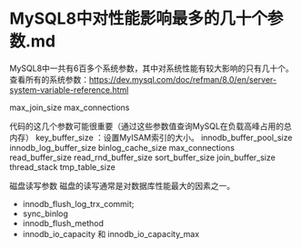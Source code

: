 # MySQL8中对性能影响最多的几十个参数.md


MySQL8中一共有6百多个系统参数，其中对系统性能有较大影响的只有几十个。 
查看所有的系统参数：https://dev.mysql.com/doc/refman/8.0/en/server-system-variable-reference.html

max_join_size
max_connections





代码的这几个参数可能很重要（通过这些参数值查询MySQL在负载高峰占用的总内存）
key_buffer_size ：设置MyISAM索引的大小。 
innodb_buffer_pool_size
innodb_log_buffer_size
binlog_cache_size
max_connections
read_buffer_size
read_rnd_buffer_size
sort_buffer_size
join_buffer_size
thread_stack
tmp_table_size


磁盘读写参数
磁盘的读写通常是对数据库性能最大的因素之一。
* innodb_flush_log_trx_commit;
* sync_binlog
* innodb_flush_method
* innodb_io_capacity 和 innodb_io_capacity_max

